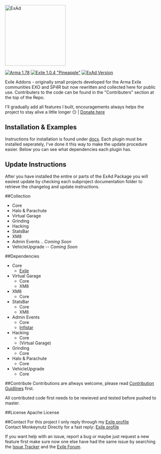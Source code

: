 <img src="logo.png" alt="ExAd" width="200" />

[![Arma 1.78](https://img.shields.io/badge/Arma-1.80-blue.svg)](https://dev.arma3.com/post/spotrep-00076) [![Exile 1.0.4 "Pineapple"](https://img.shields.io/badge/Exile-1.0.4%20"Lemon"-yellow.svg)](http://www.exilemod.com/topic/22940-103-lemon/) [![ExAd Version](https://img.shields.io/badge/ExAd-v0.10.0%20Broccoli-green.svg)](http://bjanski.github.io/ExAd/)

Exile Addons - originally small projects developed for the Arma Exile communities EXO and SP4R but now rewritten and collected here for public use. Contributers to the code can be found in the "Contributers" section at the top of the Repo.

I'll gradually add all features I built, encouragements always helps the project to stay alive a little longer :smirk: | [Donate here](https://www.paypal.com/cgi-bin/webscr?cmd=_donations&business=jan%2ebabor%2e383%40gmail%2ecom&lc=GB&item_name=ExAd&currency_code=EUR&bn=PP%2dDonationsBF%3abtn_donate_SM%2egif%3aNonHosted)

## Installation & Examples
Instructions for installation is found under [docs](https://github.com/Bjanski/ExAd/tree/master/docs). 
Each plugin must be installed seperately, I've done it this way to make the update procedure easier. 
Below you can see what dependencies each plugin has. 

## Update Instructions
After you have installed the entire or parts of the ExAd Package you will easiest update by checking each subproject documentation folder to retrieve the changelog and update instructions. 

##Collection
  * Core
  * Halo & Parachute
  * Virtual Garage
  * Grinding
  * Hacking
  * StatsBar
  * XM8
  * Admin Events .. *Coming Soon*
  * VehicleUpgrade -- *Coming Soon*

##Dependencies
* Core
    * [Exile](http://www.exilemod.com/downloads/)
* Virtual Garage
    * Core
    * XM8
* XM8
    * Core
* StatsBar
    * Core
    * XM8
* Admin Events
    * Core
    * [Infistar](https://infistar.de/)
* Hacking
    * Core
    * (Virtual Garage)
* Grinding
    * Core
* Halo & Parachute
    * Core
* VehicleUpgrade
    * Core

##Contribute
Contributions are allways welcome, please read [Contribution Guidlines](CONTRIBUTING.md) first.

All contributed code first needs to be rewieved and tested before pushed to master. 

##License
Apache License

##Contact
For this project I only reply through my [Exile profile](http://www.exilemod.com/profile/7143-janski/)  
Contact Monkeynutz Directly for a fast reply: [Exile profile](http://www.exilemod.com/profile/61794-monkeynutz/)

If you want help with an issue, report a bug or maybe just request a new feature first make sure now one else have had the same issue by searching the [Issue Tracker](https://github.com/Bjanski/ExAd/issues) and the [Exile Forum](http://www.exilemod.com/).
